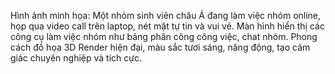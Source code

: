 Hình ảnh minh họa: Một nhóm sinh viên châu Á đang làm việc nhóm online, họp qua video call trên laptop, nét mặt tự tin và vui vẻ. Màn hình hiển thị các công cụ làm việc nhóm như bảng phân công công việc, chat nhóm. Phong cách đồ họa 3D Render hiện đại, màu sắc tươi sáng, năng động, tạo cảm giác chuyên nghiệp và tích cực.